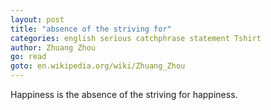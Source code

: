 ```yaml
---
layout: post
title: "absence of the striving for"
categories: english serious catchphrase statement Tshirt
author: Zhuang Zhou
go: read
goto: en.wikipedia.org/wiki/Zhuang_Zhou
---
```


Happiness is the absence of the striving for happiness.
